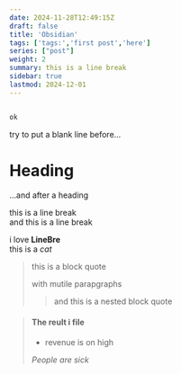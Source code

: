 ```yaml
---
date: 2024-11-28T12:49:15Z
draft: false
title: 'Obsidian'
tags: ['tags:','first post','here']
series: ["post"]
weight: 2
summary: this is a line break 
sidebar: true
lastmod: 2024-12-01
---
```


```python

ok
```

try to put a blank line
before...

# Heading

...and after a heading

this is a line break  
and this is a line break  

i love __LineBre__   
this is a *cat*

> this is a block quote
>
> with mutile parapgraphs
> 
> > and this is a nested block quote

>  #### The reult i file
>
> - revenue is on high
>
> *People are sick*